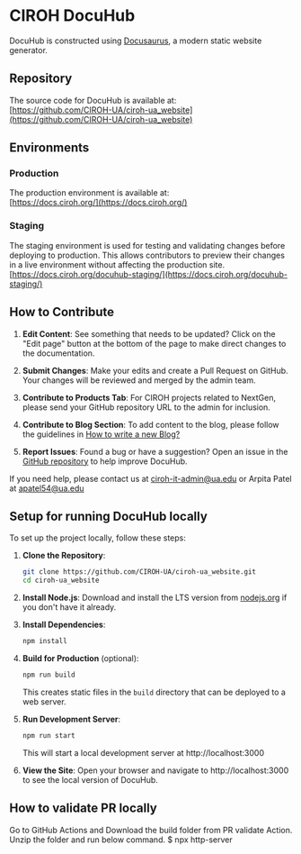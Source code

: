 # CIROH DocuHub

DocuHub is constructed using [Docusaurus](https://docusaurus.io/), a modern static website generator.

## Repository

The source code for DocuHub is available at:  
[https://github.com/CIROH-UA/ciroh-ua_website](https://github.com/CIROH-UA/ciroh-ua_website)

## Environments

### Production
The production environment is available at:  
[https://docs.ciroh.org/](https://docs.ciroh.org/)

### Staging
The staging environment is used for testing and validating changes before deploying to production. This allows contributors to preview their changes in a live environment without affecting the production site.
[https://docs.ciroh.org/docuhub-staging/](https://docs.ciroh.org/docuhub-staging/)

## How to Contribute

1. **Edit Content**: See something that needs to be updated? Click on the "Edit page" button at the bottom of the page to make direct changes to the documentation.

2. **Submit Changes**: Make your edits and create a Pull Request on GitHub. Your changes will be reviewed and merged by the admin team.

3. **Contribute to Products Tab**: For CIROH projects related to NextGen, please send your GitHub repository URL to the admin for inclusion.

4. **Contribute to Blog Section**: To add content to the blog, please follow the guidelines in [How to write a new Blog?](https://github.com/CIROH-UA/ciroh-ua_website/blob/main/blog/2023-10-29-intro-docuhub-blog.md)

5. **Report Issues**: Found a bug or have a suggestion? Open an issue in the [GitHub repository](https://github.com/CIROH-UA/ciroh-ua_website) to help improve DocuHub.

If you need help, please contact us at [ciroh-it-admin@ua.edu](mailto:ciroh-it-admin@ua.edu) or Arpita Patel at apatel54@ua.edu

## Setup for running DocuHub locally

To set up the project locally, follow these steps:

1. **Clone the Repository**:
   ```bash
   git clone https://github.com/CIROH-UA/ciroh-ua_website.git
   cd ciroh-ua_website
   ```

2. **Install Node.js**: 
   Download and install the LTS version from [nodejs.org](https://nodejs.org/en) if you don't have it already.

3. **Install Dependencies**:
   ```bash
   npm install
   ```

4. **Build for Production** (optional):
   ```bash
   npm run build
   ```
   This creates static files in the `build` directory that can be deployed to a web server.

5. **Run Development Server**:
   ```bash
   npm run start
   ```
   This will start a local development server at http://localhost:3000 
   
6. **View the Site**:
   Open your browser and navigate to http://localhost:3000 to see the local version of DocuHub.

## How to validate PR locally

Go to GitHub Actions and Download the build folder from PR validate Action. Unzip the folder and run below command.
$ npx http-server
